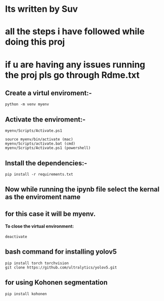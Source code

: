# Its written by Suv 
# all the steps i have followed while doing this proj
# if u are having any issues running the proj pls go through Rdme.txt

## Create a virtul enviroment:- 
```
python -m venv myenv
```
## Activate the enviroment:-
```
myenv/Scripts/Activate.ps1 
```
```
source myenv/bin/activate (mac)
myenv/Scripts/activate.bat (cmd)
myenv/Scripts/Activate.ps1 (powershell)
```
## Install the dependencies:- 
```
pip install -r requirements.txt 
```
## Now while running the ipynb file select the kernal as the enviroment name
## for this case it will be myenv.

#### To close the virtual environment:
```
deactivate
```
<!-- Set the path for test and train folders. -->

<!-- Follow the steps in cmd for applying  -->

## bash command for installing yolov5 
```
pip install torch torchvision
git clone https://github.com/ultralytics/yolov5.git
```

## for using Kohonen segmentation
```
pip install kohonen
```








